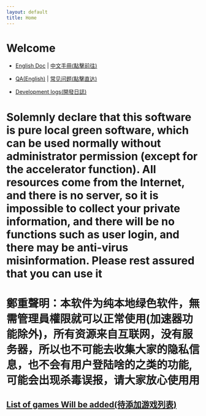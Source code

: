 ```yaml
---
layout: default
title: Home
---
```

<style>
body {
  background-image: url('background.jpg'); 
  background-size: cover; 
  background-position: center;
  background-repeat: no-repeat; 
  background-attachment: fixed; 
}
</style>
<script async src="https://pagead2.googlesyndication.com/pagead/js/adsbygoogle.js?client=ca-pub-7261994485465423"
     crossorigin="anonymous"></script>
# Welcome

- <a href="README_en.html" target="_blank">English Doc</a> | <a href="README_zh.html" target="_blank">中文手冊(點擊前往)</a>
  

- <a href="qa_en.html" target="_blank">QA(English)</a> | <a href="qa_zh.html" target="_blank">常见问题(點擊直达)</a>


- <a href="qdevLog.html" target="_blank">Development logs(開發日誌)</a>


<h1>Solemnly declare that this software is pure local green software, which can be used normally without administrator permission (except for the accelerator function). All resources come from the Internet, and there is no server, so it is impossible to collect your private information, and there will be no functions such as user login, and there may be anti-virus misinformation. Please rest assured that you can use it </h1>
<h1>鄭重聲明：本软件为纯本地绿色软件，無需管理員權限就可以正常使用(加速器功能除外)，所有资源来自互联网，没有服务器，所以也不可能去收集大家的隐私信息，也不会有用户登陆啥的之类的功能,可能会出现杀毒误报，请大家放心使用用</h1>

<h2> <a href="https://docs.qq.com/sheet/DTW92amZZUElVZG1p" target="_blank">List of games Will be added(待添加游戏列表)</a> </h2>
